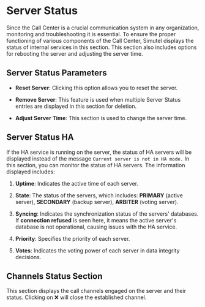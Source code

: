 # Server Status

Since the Call Center is a crucial communication system in any organization, monitoring and troubleshooting it is essential. To ensure the proper functioning of various components of the Call Center, Simutel displays the status of internal services in this section. This section also includes options for rebooting the server and adjusting the server time.

## Server Status Parameters
- **Reset Server**: Clicking this option allows you to reset the server.
  
- **Remove Server**: This feature is used when multiple Server Status entries are displayed in this section for deletion.
  
- **Adjust Server Time**: This section is used to change the server time.

## Server Status HA

If the HA service is running on the server, the status of HA servers will be displayed instead of the message `Current server is not in HA mode.` In this section, you can monitor the status of HA servers. The information displayed includes:

1. **Uptime**: Indicates the active time of each server.

2. **State**: The status of the servers, which includes: **PRIMARY** (active server), **SECONDARY** (backup server), **ARBITER** (voting server).

3. **Syncing**: Indicates the synchronization status of the servers' databases. If **connection refused** is seen here, it means the active server's database is not operational, causing issues with the HA service.

4. **Priority**: Specifies the priority of each server.

5. **Votes**: Indicates the voting power of each server in data integrity decisions.

## Channels Status Section

This section displays the call channels engaged on the server and their status. Clicking on ❌ will close the established channel.